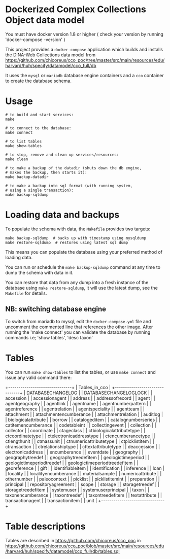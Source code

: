 Dockerized Complex Collections Object data model
================================================

You must have docker version 1.8 or higher ( check your version by running 'docker-compose -version' )

This project provides a `docker-compose` application which builds and installs the DINA-Web Collections data model from https://github.com/chicoreus/cco_poc/tree/master/src/main/resources/edu/harvard/huh/specify/datamodel/cco_full/db

It uses the `mysql` or `mariadb` database engine containers and a `cco` container to create the database schema.

# Usage

	# to build and start services:
	make

	# to connect to the database:
	make connect

	# to list tables
	make show-tables

	# to stop, remove and clean up services/resources:
	make clean

	# to make a backup of the datadir (shuts down the db engine, 
	# makes the backup, then starts it):
	make backup-datadir
	
	# to make a backup into sql format (with running system, 
	# using a single transaction):
	make backup-sqldump

# Loading data and backups

To populate the schema with data, the `Makefile` provides two targets:

	make backup-sqldump  # backs up with timestamp using mysqldump
	make restore-sqldump  # restores using latest sql dump

This means you can populate the database using your preferred method of loading data.

You can run or schedule the `make backup-sqldump` command at any time to dump the schema with data in it.

You can restore that data from any dump into a fresh instance of the database using `make restore-sqldump`, it will use the latest dump, see the `Makefile` for details.

## NB: switching database engine

To switch from mariadb to mysql, edit the `docker-compose.yml` file and uncomment the commented line that references the other image.
After running the 'make connect' you can validate the database by running commands i.e; 'show tables', 'desc taxon' 


# Tables

You can run `make show-tables` to list the tables, or use `make connect` and issue any valid command there:

+-------------------------------+
| Tables_in_cco                 |
+-------------------------------+
| DATABASECHANGELOG             |
| DATABASECHANGELOGLOCK         |
| accession                     |
| accessionagent                |
| address                       |
| addressofrecord               |
| agent                         |
| agentgeography                |
| agentlink                     |
| agentname                     |
| agentnumberpattern            |
| agentreference                |
| agentrelation                 |
| agentspeciality               |
| agentteam                     |
| attachment                    |
| attachmentencumberance        |
| attachmentrelation            |
| auditlog                      |
| biologicalattribute           |
| borrow                        |
| catalogeditem                 |
| catalognumberseries           |
| catitemencumberance           |
| codetableint                  |
| collectingevent               |
| collection                    |
| collector                     |
| coordinate                    |
| ctageclass                    |
| ctbiologicalattributetype     |
| ctcoordinatetype              |
| ctelectronicaddresstype       |
| ctencumberancetype            |
| ctlengthunit                  |
| ctmassunit                    |
| ctnumericattributetype        |
| ctpicklistitem                |
| ctransaction                  |
| ctrelationshiptype            |
| cttextattributetype           |
| deaccession                   |
| electronicaddress             |
| encumberance                  |
| eventdate                     |
| geography                     |
| geographytreedef              |
| geographytreedefitem          |
| geologictimeperiod            |
| geologictimeperiodtreedef     |
| geologictimeperiodtreedefitem |
| georeference                  |
| gift                          |
| identifiableitem              |
| identification                |
| inference                     |
| loan                          |
| locality                      |
| localityencumberance          |
| materialsample                |
| numericattribute              |
| othernumber                   |
| paleocontext                  |
| picklist                      |
| picklistitemint               |
| preparation                   |
| principal                     |
| repositoryagreement           |
| scope                         |
| storage                       |
| storagetreedef                |
| storagetreedefitem            |
| systemuser                    |
| systemuserprincipal           |
| taxon                         |
| taxonencumberance             |
| taxontreedef                  |
| taxontreedefitem              |
| textattribute                 |
| transactionagent              |
| transactionitem               |
| unit                          |
+-------------------------------+

# Table descriptions

Tables are described in https://github.com/chicoreus/cco_poc in https://github.com/chicoreus/cco_poc/blob/master/src/main/resources/edu/harvard/huh/specify/datamodel/cco_full/db/tables.sql
